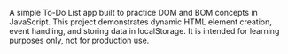 A simple To-Do List app built to practice DOM and BOM concepts in JavaScript. This project demonstrates dynamic HTML element creation, event handling, and storing data in localStorage. It is intended for learning purposes only, not for production use.
